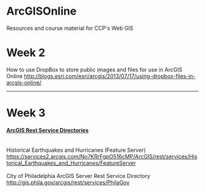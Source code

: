 # ArcGISOnline
Resources and course material for CCP's Web GIS<br>
<H1>Week 2</H1>
How to use DropBox to store public images and files for use in ArcGIS Online
<a href="http://blogs.esri.com/esri/arcgis/2013/07/17/using-dropbox-files-in-arcgis-online/" target="_blank"> http://blogs.esri.com/esri/arcgis/2013/07/17/using-dropbox-files-in-arcgis-online/</a>
<hr>
<H1>Week 3</H1>
<h4 style="text-decoration: underline;">ArcGIS Rest Service Directories</h4><br>
Historical Earthquakes and Hurricanes (Feature Server)
<a href="https://services2.arcgis.com/No7KRrFgpO516cMP/ArcGIS/rest/services/Historical_Earthquakes_and_Hurricanes/FeatureServer" target="_new"> https://services2.arcgis.com/No7KRrFgpO516cMP/ArcGIS/rest/services/Historical_Earthquakes_and_Hurricanes/FeatureServer</a><br><br>
City of Philadelphia ArcGIS Server Rest Service Directory
<a href="http://gis.phila.gov/arcgis/rest/services/PhilaGov" target="_new"> http://gis.phila.gov/arcgis/rest/services/PhilaGov</a>
